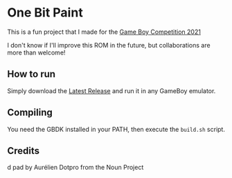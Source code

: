 # One Bit Paint

This is a fun project that I made for the [Game Boy Competition 2021](https://itch.io/jam/gbcompo21)

I don't know if I'll improve this ROM in the future, but collaborations are more than welcome!

## How to run
Simply download the [Latest Release](https://site.com) and run it in any GameBoy emulator.

## Compiling
You need the GBDK installed in your PATH, then execute the `build.sh` script.

## Credits
d pad by Aurélien Dotpro from the Noun Project
